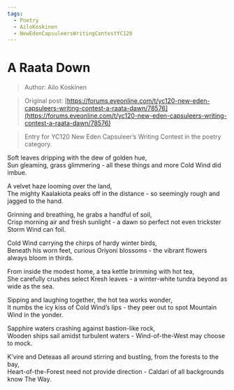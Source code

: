 ```yaml
---
tags:
  - Poetry
  - AiloKoskinen
  - NewEdenCapsuleersWritingContestYC120
---
```


# A Raata Down

> Author: Ailo Koskinen

> Original post: [https://forums.eveonline.com/t/yc120-new-eden-capsuleers-writing-contest-a-raata-dawn/78576](https://forums.eveonline.com/t/yc120-new-eden-capsuleers-writing-contest-a-raata-dawn/78576)

> Entry for YC120 New Eden Capsuleer’s Writing Contest in the poetry category.


Soft leaves dripping with the dew of golden hue,<br>
Sun gleaming, grass glimmering - all these things and more Cold Wind did imbue.

A velvet haze looming over the land,<br>
The mighty Kaalakiota peaks off in the distance - so seemingly rough and jagged to the hand.

Grinning and breathing, he grabs a handful of soil,<br>
Crisp morning air and fresh sunlight - a dawn so perfect not even trickster Storm Wind can foil.

Cold Wind carrying the chirps of hardy winter birds,<br>
Beneath his worn feet, curious Oriyoni blossoms - the vibrant flowers always bloom in thirds.

From inside the modest home, a tea kettle brimming with hot tea,<br>
She carefully crushes select Kresh leaves - a winter-white tundra beyond as wide as the sea.

Sipping and laughing together, the hot tea works wonder,<br>
It numbs the icy kiss of Cold Wind’s lips - they peer out to spot Mountain Wind in the yonder.

Sapphire waters crashing against bastion-like rock,<br>
Wooden ships sail amidst turbulent waters - Wind-of-the-West may choose to mock.

K’vire and Deteaas all around stirring and bustling, from the forests to the bay,<br>
Heart-of-the-Forest need not provide direction - Caldari of all backgrounds know The Way.